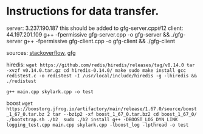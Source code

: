Instructions for data transfer. 
===
server:  3.237.190.187 this should be added to gfg-server.cpp#12
client:  44.197.201.109
g++ -fpermissive gfg-server.cpp -o gfg-server && ./gfg-server
g++ -fpermissive gfg-client.cpp -o gfg-client && ./gfg-client

sources: [stackoverflow](https://stackoverflow.com/questions/26072451/multiple-socket-connections-for-file-transfer), [gfg](www.geeksforgeeks.org/c-program-for-file-transfer-using-udp/)

hiredis: 
`wget https://github.com/redis/hiredis/releases/tag/v0.14.0
tar -xvzf v0.14.0.tar.gz
cd hiredis-0.14.0/
make
sudo make install
gcc redistest.c -o redistest -I /usr/local/include/hiredis -g -lhiredis && ./redistest 
`

`g++ main.cpp skylark.cpp -o test`


boost
`
wget https://boostorg.jfrog.io/artifactory/main/release/1.67.0/source/boost_1_67_0.tar.bz
2
tar --bzip2 -xf boost_1_67_0.tar.bz2
cd boost_1_67_0/
./bootstrap.sh
./b2 
sudo ./b2 install
g++ -DBOOST_LOG_DYN_LINK logging_test.cpp main.cpp skylark.cpp -lboost_log -lpthread -o test
`
